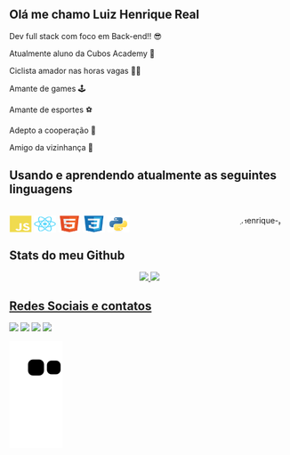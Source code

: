 ## Olá me chamo Luiz Henrique Real
<p> Dev full stack com foco em Back-end!! 😎</p>
<p> Atualmente aluno da Cubos Academy 🧊 </p>
<p> Ciclista amador nas horas vagas 🚵‍♀️ </p>
<p> Amante de games 🕹️ </p>
<p> Amante de esportes ⚽ </p>
<p> Adepto a cooperação 🤝 </p>
<p> Amigo da vizinhança 📎</p>

## Usando e aprendendo atualmente as seguintes linguagens

<div style="display: inline_block"><br>
  <img align="center" alt="Henrique-Js" height="30" width="40" src="https://raw.githubusercontent.com/devicons/devicon/master/icons/javascript/javascript-plain.svg">
  <img align="center" alt="Henrique-React" height="30" width="40" src="https://raw.githubusercontent.com/devicons/devicon/master/icons/react/react-original.svg">
  <img align="center" alt="Henrique-HTML" height="30" width="40" src="https://raw.githubusercontent.com/devicons/devicon/master/icons/html5/html5-original.svg">
  <img align="center" alt="Henrique-CSS" height="30" width="40" src="https://raw.githubusercontent.com/devicons/devicon/master/icons/css3/css3-original.svg">
  <img align="center" alt="Henrique-Python" height="30" width="40" src="https://raw.githubusercontent.com/devicons/devicon/master/icons/python/python-original.svg">
  <img align="right" alt="Henrique-pic" height="100" style="border-radius:50px;" src="https://clubedosgeeks.com.br/wp-content/uploads/2016/01/dormrm.gif">
  
</div>

## Stats do meu Github

<div align="center">
  <a href="https://github.com/HenriqueReal">
  <img height="180em" src="https://github-readme-stats.vercel.app/api?username=HenriqueReal&show_icons=true&theme=tokyonight&include_all_commits=true&count_private=true"/>
  <img height="180em" src="https://github-readme-stats.vercel.app/api/top-langs/?username=HenriqueReal&layout=compact&langs_count=7&theme=tokyonight"/>
</div>
  
  ## Redes Sociais e contatos
 
<div> 
  <a href="https://www.instagram.com/henriquerealll/" target="_blank"><img src="https://img.shields.io/badge/-Instagram-%23E4405F?style=for-the-badge&logo=instagram&logoColor=white" target="_blank"></a>
  <a href="https://discord.gg/QN9tdGgrT2" target="_blank"><img src="https://img.shields.io/badge/Discord-7289DA?style=for-the-badge&logo=discord&logoColor=white" target="_blank"></a> 
  <a href = "mailto:henriquelhr77@gmail.com"><img src="https://img.shields.io/badge/-Gmail-%23333?style=for-the-badge&logo=gmail&logoColor=white" target="_blank"></a>
  <a href="https://www.linkedin.com/in/luiz-henrique-real-3aa457196/" target="_blank"><img src="https://img.shields.io/badge/-LinkedIn-%230077B5?style=for-the-badge&logo=linkedin&logoColor=white" target="_blank"></a> 
 
  ![Snake animation](https://github.com/HenriqueReal/HenriqueReal/blob/output/github-contribution-grid-snake.svg)
   
</div>
